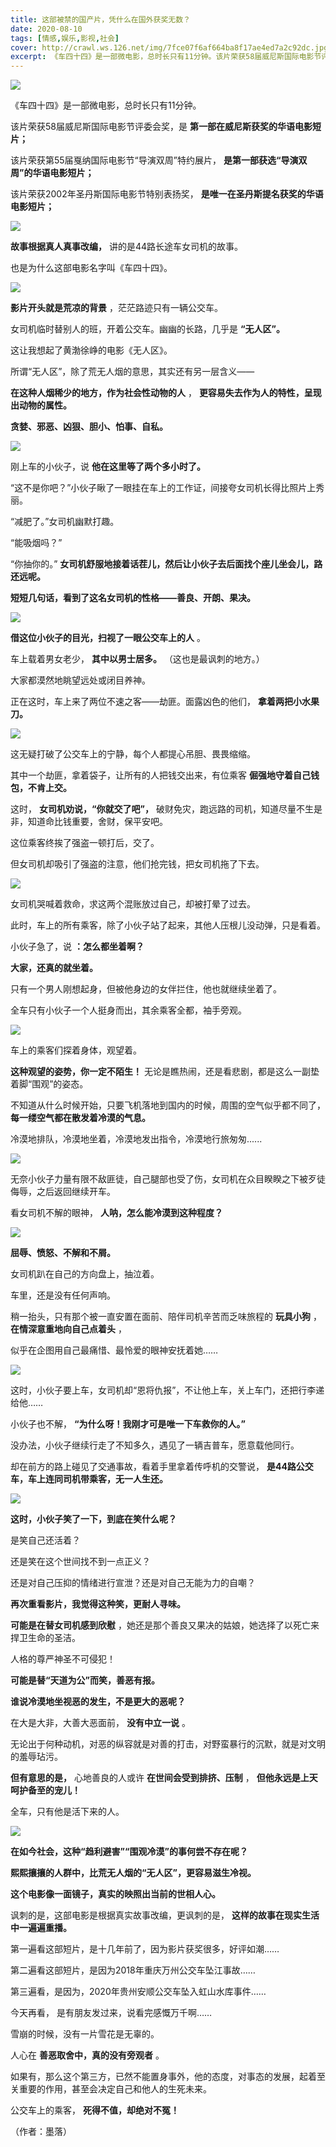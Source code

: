 ```yaml
---
title: 这部被禁的国产片，凭什么在国外获奖无数？
date: 2020-08-10
tags: [情感,娱乐,影视,社会]
cover: http://crawl.ws.126.net/img/7fce07f6af664ba8f17ae4ed7a2c92dc.jpg
excerpt: 《车四十四》是一部微电影，总时长只有11分钟。该片荣获58届威尼斯国际电影节评委会奖，是 
---
```

![](http://crawl.ws.126.net/img/7fce07f6af664ba8f17ae4ed7a2c92dc.jpg)  

《车四十四》是一部微电影，总时长只有11分钟。

该片荣获58届威尼斯国际电影节评委会奖，是 **第一部在威尼斯获奖的华语电影短片；**

该片荣获第55届戛纳国际电影节“导演双周”特约展片， **是第一部获选“导演双周”的华语电影短片；**

该片荣获2002年圣丹斯国际电影节特别表扬奖， **是唯一在圣丹斯提名获奖的华语电影短片；**

![](http://crawl.ws.126.net/img/1735574f611932450612c30dced5e1bd.jpg)  

**故事根据真人真事改编，** 讲的是44路长途车女司机的故事。

也是为什么这部电影名字叫《车四十四》。

![](http://crawl.ws.126.net/img/87d9bc47336bcad1fc99d492a64df522.jpg)  

**影片开头就是荒凉的背景** ，茫茫路迹只有一辆公交车。

女司机临时替别人的班，开着公交车。幽幽的长路，几乎是 **“无人区”。**

这让我想起了黄渤徐峥的电影《无人区》。

所谓“无人区”，除了荒无人烟的意思，其实还有另一层含义——

**在这种人烟稀少的地方，作为社会性动物的人** ， **更容易失去作为人的特性，呈现出动物的属性。**

**贪婪、邪恶、凶狠、胆小、怕事、自私。**

![](http://crawl.ws.126.net/img/e0232f2b5d1335a5103baee531e21ef6.jpg)  

刚上车的小伙子，说 **他在这里等了两个多小时了。**

“这不是你吧？”小伙子瞅了一眼挂在车上的工作证，间接夸女司机长得比照片上秀丽。

“减肥了。”女司机幽默打趣。

“能吸烟吗？”

“你抽你的。” **女司机舒服地接着话茬儿，然后让小伙子去后面找个座儿坐会儿，路还远呢。**

**短短几句话，看到了这名女司机的性格——善良、开朗、果决。**

![](http://crawl.ws.126.net/img/a4a1052f98066a669f42c7c2e5224262.jpg)  

**借这位小伙子的目光，扫视了一眼公交车上的人** 。

车上载着男女老少， **其中以男士居多。** （这也是最讽刺的地方。）

大家都漠然地眺望远处或闭目养神。

正在这时，车上来了两位不速之客——劫匪。面露凶色的他们， **拿着两把小水果刀。**

![](http://crawl.ws.126.net/img/735b5874f81017086b24d00afb0f43aa.jpg)  

这无疑打破了公交车上的宁静，每个人都提心吊胆、畏畏缩缩。

其中一个劫匪，拿着袋子，让所有的人把钱交出来，有位乘客 **倔强地守着自己钱包，不肯上交。**

这时， **女司机劝说，“你就交了吧”，** 破财免灾，跑远路的司机，知道尽量不生是非，知道命比钱重要，舍财，保平安吧。

这位乘客终挨了强盗一顿打后，交了。

但女司机却吸引了强盗的注意，他们抢完钱，把女司机拖了下去。

![](http://crawl.ws.126.net/img/c05c2b1d59fbeaa9500992990b57cb1d.jpg)  

女司机哭喊着救命，求这两个混账放过自己，却被打晕了过去。

此时，车上的所有乘客，除了小伙子站了起来，其他人压根儿没动弹，只是看着。

小伙子急了，说 **：怎么都坐着啊？**

**大家，还真的就坐着。**

只有一个男人刚想起身，但被他身边的女伴拦住，他也就继续坐着了。

全车只有小伙子一个人挺身而出，其余乘客全都，袖手旁观。

![](http://crawl.ws.126.net/img/9b5985118ab6ed5c65c6427382cc75ca.jpg)  

车上的乘客们探着身体，观望着。

**这种观望的姿势，你一定不陌生！** 无论是瞧热闹，还是看悲剧，都是这么一副垫着脚“围观”的姿态。

不知道从什么时候开始，只要飞机落地到国内的时候，周围的空气似乎都不同了， **每一缕空气都在散发着冷漠的气息。**

冷漠地排队，冷漠地坐着，冷漠地发出指令，冷漠地行旅匆匆......

![](http://crawl.ws.126.net/img/904563b1e1fd8fb7005bde749455d45d.jpg)  

无奈小伙子力量有限不敌匪徒，自己腿部也受了伤，女司机在众目睽睽之下被歹徒侮辱，之后返回继续开车。

看女司机不解的眼神， **人呐，怎么能冷漠到这种程度？**

![](http://crawl.ws.126.net/img/d939dd209dfbd7551ad038d77f2ebff4.jpg)  

**屈辱、愤怒、不解和不屑。**

女司机趴在自己的方向盘上，抽泣着。

车里，还是没有任何声响。

稍一抬头，只有那个被一直安置在面前、陪伴司机辛苦而乏味旅程的 **玩具小狗** ， **在情深意重地向自己点着头** ，

似乎在企图用自己最痛惜、最怜爱的眼神安抚着她……

![](http://crawl.ws.126.net/img/fd47c22bfcf07589ec1a2adce474f90c.jpg)  

这时，小伙子要上车，女司机却“恩将仇报”，不让他上车，关上车门，还把行李递给他……

小伙子也不解， **“为什么呀！我刚才可是唯一下车救你的人。”**

没办法，小伙子继续行走了不知多久，遇见了一辆吉普车，愿意载他同行。

却在前方的路上碰见了交通事故，看着手里拿着传呼机的交警说， **是44路公交车，车上连同司机带乘客，无一人生还。**

![](http://crawl.ws.126.net/img/1a0c18e7ff46c41d7ab1b61c5f8a535a.jpg)  

**这时，小伙子笑了一下，到底在笑什么呢？**

是笑自己还活着？

还是笑在这个世间找不到一点正义？

还是对自己压抑的情绪进行宣泄？还是对自己无能为力的自嘲？

**再次重看影片，我觉得这种笑，更耐人寻味。**

**可能是在替女司机感到欣慰** ，她还是那个善良又果决的姑娘，她选择了以死亡来捍卫生命的圣洁。

人格的尊严神圣不可侵犯！

**可能是替“天道为公”而笑，善恶有报。**

**谁说冷漠地坐视恶的发生，不是更大的恶呢？**

在大是大非，大善大恶面前， **没有中立一说** 。

无论出于何种动机，对恶的纵容就是对善的打击，对野蛮暴行的沉默，就是对文明的羞辱玷污。

**但有意思的是，** 心地善良的人或许 **在世间会受到排挤、压制** ， **但他永远是上天呵护备至的宠儿！**

全车，只有他是活下来的人。

![](http://crawl.ws.126.net/img/cf1e6e811e8e809f9022a8587dcacac8.jpg)  

**在如今社会，这种“趋利避害”“围观冷漠”的事何尝不存在呢？**

**熙熙攘攘的人群中，比荒无人烟的“无人区”，更容易滋生冷视。**

**这个电影像一面镜子，真实的映照出当前的世相人心。**

讽刺的是，这部电影是根据真实故事改编，更讽刺的是， **这样的故事在现实生活中一遍遍重播。**

第一遍看这部短片，是十几年前了，因为影片获奖很多，好评如潮……

第二遍看这部短片，是因为2018年重庆万州公交车坠江事故……

第三遍看，是因为，2020年贵州安顺公交车坠入虹山水库事件……

今天再看， 是有朋友发过来，说看完感慨万千啊……

雪崩的时候，没有一片雪花是无辜的。

人心在 **善恶取舍中，真的没有旁观者** 。

如果有，那么这个第三方，已然不能置身事外，他的态度，对事态的发展，起着至关重要的作用，甚至会决定自己和他人的生死未来。

公交车上的乘客， **死得不值，却绝对不冤！**

（作者：墨落）

